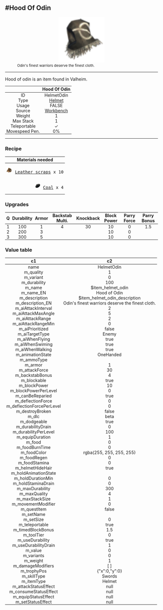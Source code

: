<meta property="og:title" content="Hood of Odin - MoreValheim" /><meta property="og:type" content="website" /><meta property="og:image" content="/assets/hood_of_odin.png" /><meta property="og:description" content="Hood of Odin is an item found in Valheim." /><meta name="theme-color" content="#546D78"><meta name="twitter:card" content="summary_large_image">
#Hood Of Odin
-------------
<style>img {width:20px;}.tb {width:150px;display: block;margin-left: auto;margin-right: auto;}</style>

<style>.md-typeset table:not([class]) th:not([align]) {min-width:unset!important;}</style>
<style>td{padding:0em 0.3em!important;text-align:center!important;border-left:.05rem solid var(--md-default-fg-color--lightest)}</style>

<style>th{padding:0.1em 0.3em!important;text-align:center!important;font-weight:bold}</style>

<style>pre{text-align:right!important}</style>
<style>table tr td:first-child {border-left: 0;};</style>

<figure><img src="/assets/hood_of_odin.png" class="tb" /><figcaption><small>Odin's finest warriors deserve the finest cloth.</small></figcaption></figure>

-------------

Hood of odin is an item found in Valheim.

|        | Hood Of Odin              |
| ----------- | ------------------------------------ |
| ID |HelmetOdin
| Type | [Helmet](../../types/helmet)
| Usage | FALSE<br>
| Source | [Workbench](../../object/workbench)
| Weight | 1 |
| Max Stack | 1 |
| Teleportable | ✓
| Movespeed Pen. | 0%


-------------

### Recipe

| Materials needed |
| - |
| <pre>[![Leather scraps](/assets/leather_scraps.png)](../../item/leather_scraps) [Leather scraps](../leather_scraps) x 10</pre> |
| <pre>[![Coal](/assets/coal.png)](../../item/coal) [Coal](../coal) x 4</pre> |

### Upgrades
| Q | Durability | Armor | Backstab Multi. | Knockback | Block Power | Parry Force | Parry Bonus
| - | - | - | - | - | - | - | - 
1 | 100 | 1 | 4 | 30 | 10 | 0 | 1.5 | 
 | 2 | 200 | 3 |  |  | 10 | 0 |  | 
 | 3 | 300 | 5 |  |  | 10 | 0 |  | 


### Value table
|c1|c2|
|----|----|
|name|HelmetOdin|
|m_quality|1|
|m_variant|0|
|m_durability|100|
|m_name|$item_helmet_odin|
|m_name_EN|Hood of Odin|
|m_description|$item_helmet_odin_description|
|m_description_EN|Odin's finest warriors deserve the finest cloth.|
|m_aiAttackInterval|2|
|m_aiAttackMaxAngle|5|
|m_aiAttackRange|2|
|m_aiAttackRangeMin|0|
|m_aiPrioritized|false|
|m_aiTargetType|Enemy|
|m_aiWhenFlying|true|
|m_aiWhenSwiming|true|
|m_aiWhenWalking|true|
|m_animationState|OneHanded|
|m_ammoType||
|m_armor|1|
|m_attackForce|30|
|m_backstabBonus|4|
|m_blockable|true|
|m_blockPower|10|
|m_blockPowerPerLevel|0|
|m_canBeReparied|true|
|m_deflectionForce|0|
|m_deflectionForcePerLevel|0|
|m_destroyBroken|false|
|m_dlc|beta|
|m_dodgeable|true|
|m_durabilityDrain|0|
|m_durabilityPerLevel|100|
|m_equipDuration|1|
|m_food|0|
|m_foodBurnTime|0|
|m_foodColor|rgba(255, 255, 255, 255)|
|m_foodRegen|0|
|m_foodStamina|0|
|m_helmetHideHair|true|
|m_holdAnimationState||
|m_holdDurationMin|0|
|m_holdStaminaDrain|0|
|m_maxDurability|300|
|m_maxQuality|4|
|m_maxStackSize|1|
|m_movementModifier|0|
|m_questItem|false|
|m_setName||
|m_setSize|0|
|m_teleportable|true|
|m_timedBlockBonus|1.5|
|m_toolTier|0|
|m_useDurability|true|
|m_useDurabilityDrain|1|
|m_value|0|
|m_variants|0|
|m_weight|1|
|m_damageModifiers|[  ]|
|m_trophyPos|{"x":0,"y":0}|
|m_skillType|Swords|
|m_itemType|Helmet|
|m_attackStatusEffect|null|
|m_consumeStatusEffect|null|
|m_equipStatusEffect|null|
|m_setStatusEffect|null|

